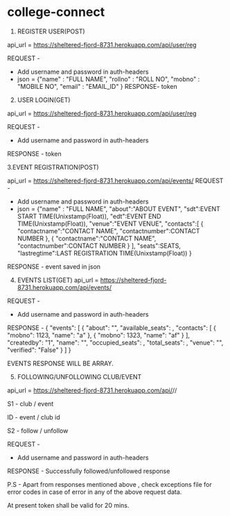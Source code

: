 # college-connect

1. REGISTER USER(POST)

api_url = https://sheltered-fjord-8731.herokuapp.com/api/user/reg

REQUEST -
* Add username and password in auth-headers
* json = {"name" : "FULL NAME",
          "rollno" : "ROLL NO",
          "mobno" : "MOBILE NO",
          "email" : "EMAIL_ID"
          }
RESPONSE-
 token
 
2. USER LOGIN(GET)

api_url = https://sheltered-fjord-8731.herokuapp.com/api/user/reg

REQUEST -
* Add username and password in auth-headers

RESPONSE -
token

3.EVENT REGISTRATION(POST)

api_url = https://sheltered-fjord-8731.herokuapp.com/api/events/
REQUEST -
* Add username and password in auth-headers
* json = {"name" : "FULL NAME",
          "about":"ABOUT EVENT",
          "sdt":EVENT START TIME(Unixstamp(Float)),
          "edt":EVENT END TIME(Unixstamp(Float)),
          "venue":"EVENT VENUE",
          "contacts":[
                      {
                          "contactname":"CONTACT NAME",
                          "contactnumber":CONTACT NUMBER
                      },
                      {
                          "contactname":"CONTACT NAME",
                          "contactnumber":CONTACT NUMBER
                      }
                     ],
          "seats":SEATS, 
          "lastregtime":LAST REGISTRATION TIME(Unixstamp(Float))
          }

RESPONSE -
  event saved in json
  
4. EVENTS LIST(GET)
api_url = https://sheltered-fjord-8731.herokuapp.com/api/events/

REQUEST -
* Add username and password in auth-headers

RESPONSE -
{
    "events": [
        {
            "about": "", 
            "available_seats": , 
            "contacts": [
                {
                    "mobno": 1123, 
                    "name": "a"
                }, 
                {
                    "mobno": 1323, 
                    "name": "af"
                }
            ], 
            "createdby": "1", 
            "name": "", 
            "occupied_seats": , 
            "total_seats": , 
            "venue": "", 
            "verified": "False"
        }
    ]
}

EVENTS RESPONSE WILL BE ARRAY.

5. FOLLOWING/UNFOLLOWING  CLUB/EVENT

api_url = https://sheltered-fjord-8731.herokuapp.com/api/<S1>/<ID>/<S3>

S1 - club / event

ID - event / club id

S2 - follow / unfollow

REQUEST -
* Add username and password in auth-headers

RESPONSE - 
  Successfully followed/unfollowed response
  

P.S - 
  Apart from responses mentioned above , check exceptions file for error codes in case of error in any of the above
  request data.
  
  At present token shall be valid for 20 mins.
